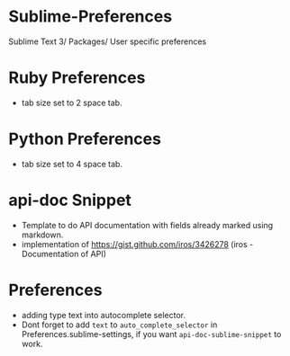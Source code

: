 # Sublime-Preferences

Sublime Text 3/ Packages/ User specific preferences

# Ruby Preferences

- tab size set to 2 space tab.

# Python Preferences

- tab size set to 4 space tab.

# api-doc Snippet

- Template to do API documentation with fields already marked using markdown.
- implementation of https://gist.github.com/iros/3426278 (iros - Documentation of API)

# Preferences

- adding type text into autocomplete selector.
- Dont forget to add `text` to `auto_complete_selector` in Preferences.sublime-settings, if you want `api-doc-sublime-snippet` to work.
